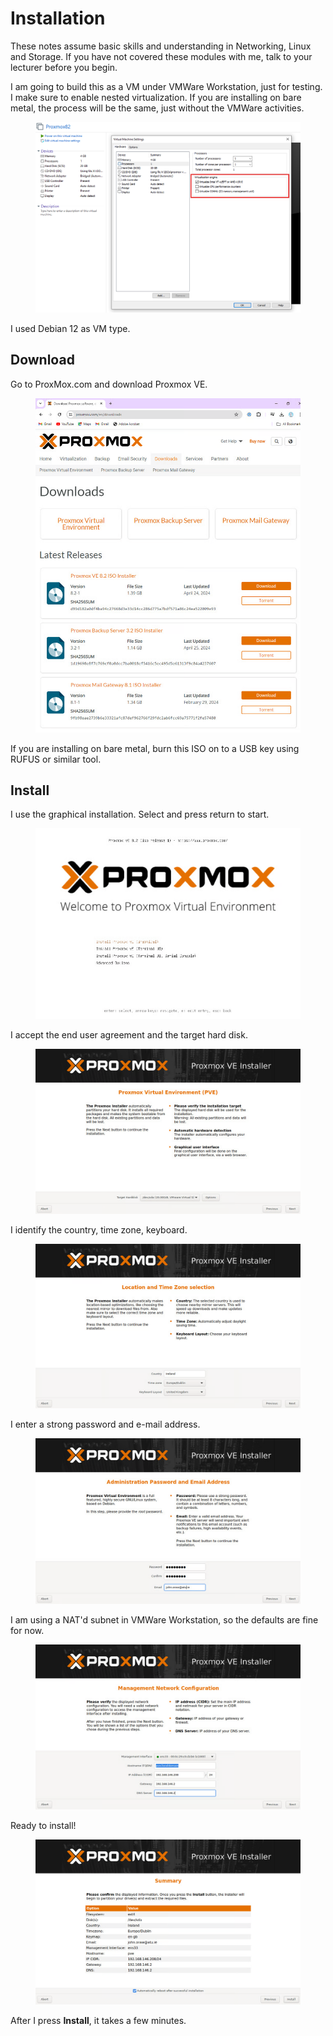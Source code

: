 # Installation

These notes assume basic skills and understanding in Networking, Linux and Storage. If you have not covered these modules with me, talk to your lecturer before you begin.

I am going to build this as a VM under VMWare Workstation, just for testing. I make sure to enable nested virtualization. If you are installing on bare metal, the process will be the same, just without the VMWare activities.

<figure><img src=".gitbook/assets/image (1).png" alt=""><figcaption></figcaption></figure>

I used Debian 12 as VM type.

## Download

Go to ProxMox.com and download Proxmox VE.

<figure><img src=".gitbook/assets/image (2).png" alt=""><figcaption></figcaption></figure>

If you are installing on bare metal, burn this ISO on to a USB key using RUFUS or similar tool.

## Install

I use the graphical installation. Select and press return to start.

<figure><img src=".gitbook/assets/image (3).png" alt=""><figcaption></figcaption></figure>

I accept the end user agreement and the target hard disk.

<figure><img src=".gitbook/assets/image (4).png" alt=""><figcaption></figcaption></figure>

I identify the country, time zone, keyboard.

<figure><img src=".gitbook/assets/image (5).png" alt=""><figcaption></figcaption></figure>

I enter a strong password and e-mail address.

<figure><img src=".gitbook/assets/image (6).png" alt=""><figcaption></figcaption></figure>

I am using a NAT'd subnet in VMWare Workstation, so the defaults are fine for now.

<figure><img src=".gitbook/assets/image (7).png" alt=""><figcaption></figcaption></figure>

Ready to install!

<figure><img src=".gitbook/assets/image (8).png" alt=""><figcaption></figcaption></figure>

After I press **Install**, it takes a few minutes.
